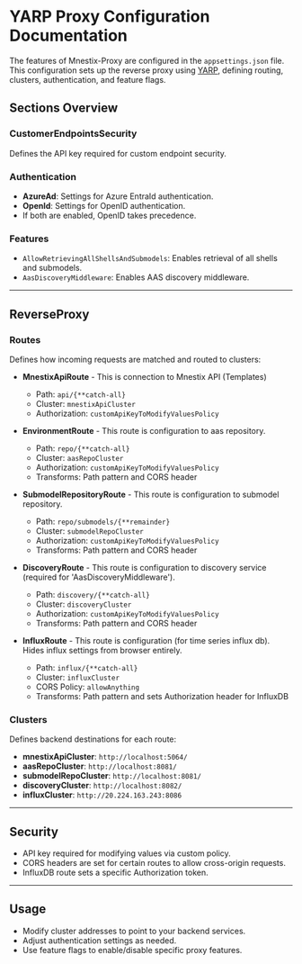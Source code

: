 # YARP Proxy Configuration Documentation
The features of Mnestix-Proxy are configured in the `appsettings.json` file. This configuration sets up the reverse proxy using [YARP](https://microsoft.github.io/reverse-proxy/), defining routing, clusters, authentication, and feature flags.

## Sections Overview

### CustomerEndpointsSecurity
Defines the API key required for custom endpoint security.

### Authentication
- **AzureAd**: Settings for Azure EntraId authentication.
- **OpenId**: Settings for OpenID authentication.
- If both are enabled, OpenID takes precedence.

### Features
- `AllowRetrievingAllShellsAndSubmodels`: Enables retrieval of all shells and submodels.
- `AasDiscoveryMiddleware`: Enables AAS discovery middleware.

---

## ReverseProxy

### Routes

Defines how incoming requests are matched and routed to clusters:

- **MnestixApiRoute** - This is connection to Mnestix API (Templates)
  - Path: `api/{**catch-all}`
  - Cluster: `mnestixApiCluster`
  - Authorization: `customApiKeyToModifyValuesPolicy`

- **EnvironmentRoute** - This route is configuration to aas repository.
  - Path: `repo/{**catch-all}`
  - Cluster: `aasRepoCluster`
  - Authorization: `customApiKeyToModifyValuesPolicy`
  - Transforms: Path pattern and CORS header

- **SubmodelRepositoryRoute** - This route is configuration to submodel repository.
  - Path: `repo/submodels/{**remainder}`
  - Cluster: `submodelRepoCluster`
  - Authorization: `customApiKeyToModifyValuesPolicy`
  - Transforms: Path pattern and CORS header

- **DiscoveryRoute** - This route is configuration to discovery service (required for 'AasDiscoveryMiddleware').
  - Path: `discovery/{**catch-all}`
  - Cluster: `discoveryCluster`
  - Authorization: `customApiKeyToModifyValuesPolicy`
  - Transforms: Path pattern and CORS header

- **InfluxRoute** - This route is configuration (for time series influx db). Hides influx settings from browser entirely.
  - Path: `influx/{**catch-all}`
  - Cluster: `influxCluster`
  - CORS Policy: `allowAnything`
  - Transforms: Path pattern and sets Authorization header for InfluxDB

### Clusters

Defines backend destinations for each route:

- **mnestixApiCluster**: `http://localhost:5064/`
- **aasRepoCluster**: `http://localhost:8081/`
- **submodelRepoCluster**: `http://localhost:8081/`
- **discoveryCluster**: `http://localhost:8082/`
- **influxCluster**: `http://20.224.163.243:8086`

---

## Security

- API key required for modifying values via custom policy.
- CORS headers are set for certain routes to allow cross-origin requests.
- InfluxDB route sets a specific Authorization token.

---

## Usage

- Modify cluster addresses to point to your backend services.
- Adjust authentication settings as needed.
- Use feature flags to enable/disable specific proxy features.